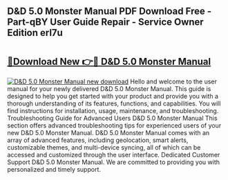## D&D 5.0 Monster Manual PDF Download Free - Part-qBY User Guide Repair - Service Owner Edition erl7u

# <h2><a href="http://bc26304.oget.top/?id=D%26D+5.0+Monster+Manual">🔗Download New 👉🔴 D&D 5.0 Monster Manual</a></h2>

[![D&D 5.0 Monster Manual new download](https://i.imgur.com/5g1atiW.png)](http://bc26304.oget.top/?id=D%26D+5.0+Monster+Manual)
Hello and welcome to the user manual for your newly delivered D&D 5.0 Monster Manual. This guide is designed to help you get started with your product and provide you with a thorough understanding of its features, functions, and capabilities. You will find instructions for installation, usage, maintenance, and troubleshooting. Troubleshooting Guide for Advanced Users D&D 5.0 Monster Manual This section offers advanced troubleshooting tips for experienced users of your new D&D 5.0 Monster Manual. D&D 5.0 Monster Manual comes with an array of advanced features, including geolocation, smart alerts, customizable themes, and multi-device syncing, all of which can be accessed and customized through the user interface. Dedicated Customer Support D&D 5.0 Monster Manual. We are committed to providing you with personalized and timely support.
